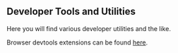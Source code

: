 ## Developer Tools and Utilities ##

Here you will find various developer utilities and the like.

Browser devtools extensions can be found [here](./devtools).


